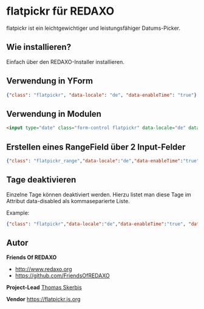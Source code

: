 # flatpickr für REDAXO

flatpickr ist ein leichtgewichtiger und leistungsfähiger Datums-Picker.

## Wie installieren?

Einfach über den REDAXO-Installer installieren.

## Verwendung in YForm

```json
{"class": "flatpickr", "data-locale": "de", "data-enableTime": "true"}
```

## Verwendung in Modulen

```html
<input type="date" class="form-control flatpickr" data-locale="de" data-anableTime="true" name="REX_INPUT_VALUE[1]" value="REX_VALUE[1]">
```

## Erstellen eines RangeField über 2 Input-Felder 

```json
{"class": "flatpickr_range","data-locale":"de","data-enableTime":"true", "data-rangefield":"#id"}
```

## Tage deaktivieren

Einzelne Tage können deaktiviert werden. 
Hierzu listet man diese Tage im Attribut data-disabled als kommaseparierte Liste.

Example: 

```json
{"class": "flatpickr","data-locale":"de","data-enableTime":"true", "data-disabled":"2022-12-11,2022-12-24,2022-12-25"}
```


## Autor

**Friends Of REDAXO**

* http://www.redaxo.org
* https://github.com/FriendsOfREDAXO

**Project-Lead**
[Thomas Skerbis](https://github.com/skerbis)

**Vendor**
https://flatpickr.js.org

